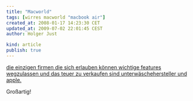 ```yaml
---
title: "Macworld"
tags: [wirres macworld "macbook air"]
created_at: 2008-01-17 14:23:30 CET
updated_at: 2009-07-02 22:01:45 CEST
author: Holger Just

kind: article
publish: true
---
```


[die einzigen firmen die sich erlauben können wichtige features wegzulassen und das teuer zu verkaufen sind unterwäschehersteller und apple.](http://wirres.net/article/articleview/4740/1/6/)

Großartig!